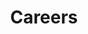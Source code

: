---
title: 'Careers'
header: "Careers header"
summary: 'A native iOS app to help people to keep a track of their finances by providing easy-to use tracking and organising capabilities.'
---
